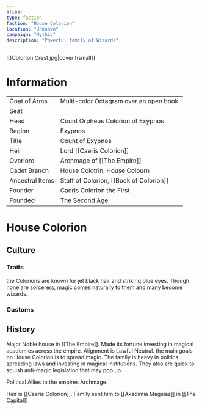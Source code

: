 ```yaml
---
alias:
type: faction
faction: "House Colorion" 
location: "Unknown"
campaign: "Mythic"
description: "Powerful family of Wizards"
---
```

![[Colorion Crest.jpg|cover hsmall]]
# Information
|                  |                                          |
| ---------------- | ---------------------------------------- |
| Coat of Arms     | Multi-color Octagram over an open book.  |
| Seat             |                                          |
| Head             | Count Orpheus Colorion of Exypnos       |
| Region           | Exypnos                                  |
| Title            | Count of Exypnos                         |
| Heir             | Lord [[Caeris Colorion]]                 |
| Overlord         | Archmage of [[The Empire]] |
| Cadet Branch     | House Colotrin, House Colourn            |
| Ancestral Items | Staff of Colorion, [[Book of Colorion]]            |
| Founder          | Caeris Colorion the First                |
| Founded          | The Second Age                           |

# House Colorion
## Culture
### Traits
the Colorions are known for jet black hair and striking blue eyes. Though none are sorcerers, magic comes naturally to them and many become wizards.
### Customs
## History
Major Noble house in [[The Empire]].
Made its fortune investing in magical academies across the empire. Alignment is Lawful Neutral. the main goals on House Colorion is to spread magic. The family is heavy in politics spreading laws and investing in magical institutions. They also are quick to squish anti-magic legislation that may pop up.

Political Allies to the empires Archmage.

Heir is [[Caeris Colorion]]. Family sent him to [[Akadimia Mageias]] in [[The Capital]]

